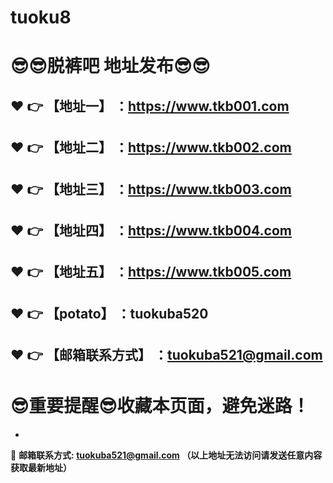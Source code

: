 # tuoku8
:sunglasses::sunglasses:脱裤吧 地址发布:sunglasses::sunglasses:
==
:heart: :point_right: 【地址一】 ：https://www.tkb001.com
------
:heart: :point_right: 【地址二】 ：https://www.tkb002.com
------
:heart: :point_right: 【地址三】 ：https://www.tkb003.com
------
:heart: :point_right: 【地址四】 ：https://www.tkb004.com
------
:heart: :point_right: 【地址五】 ：https://www.tkb005.com
------
:heart: :point_right: 【potato】 ：tuokuba520
------
:heart: :point_right: 【邮箱联系方式】 ：tuokuba521@gmail.com
------
:sunglasses:重要提醒:sunglasses:收藏本页面，避免迷路！
==

-

:e-mail: __邮箱联系方式: tuokuba521@gmail.com （以上地址无法访问请发送任意内容获取最新地址）__
